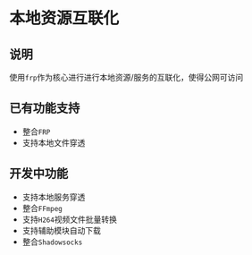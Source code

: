 # 本地资源互联化

## 说明

使用`frp`作为核心进行进行本地资源/服务的互联化，使得公网可访问

## 已有功能支持

* 整合`FRP`
* 支持本地文件穿透

## 开发中功能

* 支持本地服务穿透
* 整合`FFmpeg`
* 支持`H264`视频文件批量转换
* 支持辅助模块自动下载
* 整合`Shadowsocks`


